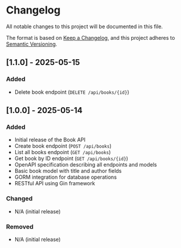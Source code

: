 # Changelog
All notable changes to this project will be documented in this file.

The format is based on [Keep a Changelog](https://keepachangelog.com/en/1.0.0/),
and this project adheres to [Semantic Versioning](https://semver.org/spec/v2.0.0.html).

## [1.1.0] - 2025-05-15
### Added
- Delete book endpoint (`DELETE /api/books/{id}`)

## [1.0.0] - 2025-05-14
### Added
- Initial release of the Book API
- Create book endpoint (`POST /api/books`)
- List all books endpoint (`GET /api/books`)
- Get book by ID endpoint (`GET /api/books/{id}`)
- OpenAPI specification describing all endpoints and models
- Basic book model with title and author fields
- GORM integration for database operations
- RESTful API using Gin framework

### Changed
- N/A (initial release)

### Removed
- N/A (initial release)